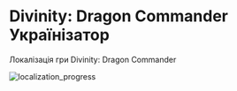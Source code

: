 # Divinity: Dragon Commander Українізатор

Локалізація гри Divinity: Dragon Commander

![localization_progress](https://img.shields.io/badge/localization_progress-15.39%25-white)

